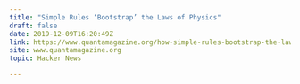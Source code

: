```yaml
---
title: "Simple Rules ‘Bootstrap’ the Laws of Physics"
draft: false
date: 2019-12-09T16:20:49Z
link: https://www.quantamagazine.org/how-simple-rules-bootstrap-the-laws-of-physics-20191209/?utm_medium=RSS&utm_source=hune
site: www.quantamagazine.org
topic: Hacker News  

---
```

